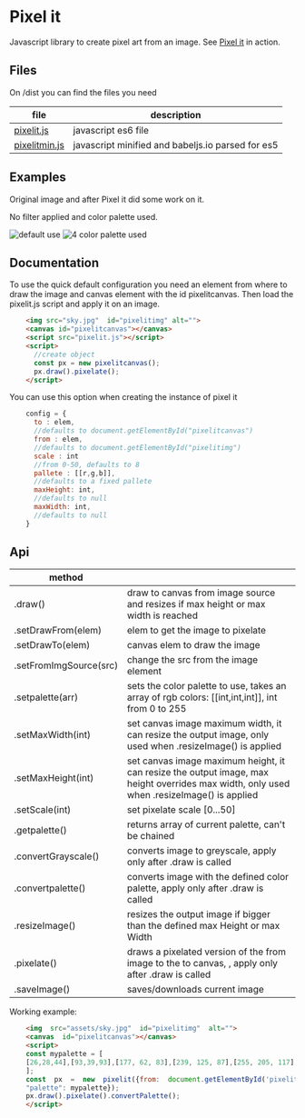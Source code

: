 # Pixel it
Javascript library to create pixel art from an image.
See [Pixel it](https://giventofly.github.io/pixelit#tryit) in action.

## Files

On /dist you can find the files you need

| file | description  |
|--|--|
| [pixelit.js](https://raw.githubusercontent.com/giventofly/pixelit/master/dist/pixelit.js) | javascript es6 file |
| [pixelitmin.js](https://raw.githubusercontent.com/giventofly/pixelit/master/dist/pixelitmin.js) | javascript minified and babeljs.io parsed for es5 |


## Examples

Original image and after Pixel it did some work on it.

No filter applied and color palette used. 

![default use](https://giventofly.github.io/pixelit/assets/px-normal.jpg)
![4 color palette used](https://giventofly.github.io/pixelit/assets/px-palette4c.jpg)

## Documentation

To use the quick default configuration you need an element from where to draw the image and canvas element with the id pixelitcanvas. Then load the pixelit.js script and apply it on an image.
```html
    <img src="sky.jpg"  id="pixelitimg" alt="">
    <canvas id="pixelitcanvas"></canvas>
    <script src="pixelit.js"></script>
    <script>
      //create object
      const px = new pixelitcanvas();
      px.draw().pixelate();
    </script>
```

You can use this option when creating the instance of pixel it
```javascript
    config = {
      to : elem,
      //defaults to document.getElementById("pixelitcanvas")
      from : elem, 
      //defaults to document.getElementById("pixelitimg")
      scale : int 
      //from 0-50, defaults to 8
      pallete : [[r,g,b]], 
      //defaults to a fixed pallete
      maxHeight: int, 
      //defaults to null
      maxWidth: int, 
      //defaults to null
    }
```
## Api



|method |  |
|--|--|
|.draw()  | draw to canvas from image source and resizes if max height or max width is reached |.hideFromImg()| hides the from image element, is applied on object creation|
|.setDrawFrom(elem)| elem to get the image to pixelate|
|.setDrawTo(elem)| canvas elem to draw the image|
|.setFromImgSource(src)| change the src from the image element|
|.setpalette(arr)| sets the color palette to use, takes an array of rgb colors: [[int,int,int]], int from 0 to 255|
|.setMaxWidth(int)| set canvas image maximum width, it can resize the output image, only used when .resizeImage() is applied|
|.setMaxHeight(int)| set canvas image maximum height, it can resize the output image, max height overrides max width, only used when .resizeImage() is applied|
|.setScale(int)| set pixelate scale [0...50]|
|.getpalette()| returns array of current palette, can't be chained|
|.convertGrayscale()| converts image to greyscale, apply only after .draw is called|
|.convertpalette()| converts image with the defined color palette, apply only after .draw is called|
|.resizeImage()| resizes the output image if bigger than the defined max Height or max Width|
|.pixelate()| draws a pixelated version of the from image to the to canvas, , apply only after .draw is called|
|.saveImage()| saves/downloads current image|

Working example:
```html
    <img  src="assets/sky.jpg"  id="pixelitimg"  alt="">
    <canvas  id="pixelitcanvas"></canvas>
    <script>
    const mypalette = [
    [26,28,44],[93,39,93],[177, 62, 83],[239, 125, 87],[255, 205, 117],[167, 240, 112],[56, 183, 100],[37, 113, 121],[41, 54, 111],[59, 93, 201],[65, 166, 246],[115, 239, 247],[244, 244, 244],[148, 176, 194],[86, 108, 134],[51, 60, 87]
    ];
    const  px  =  new  pixelit({from:  document.getElementById('pixelitimg'),
    "palette": mypalette});
    px.draw().pixelate().convertPalette();
    </script>
```